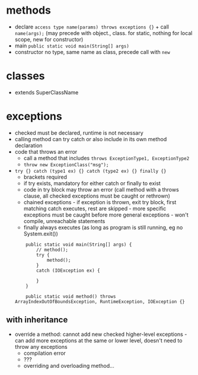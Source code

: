 # methods
* declare `access type name(params) throws exceptions {}` + call `name(args);` (may precede with object., class. for static, nothing for local scope, new for constructor)
* main `public static void main(String[] args)`
* constructor no type, same name as class, precede call with `new`
# classes
* extends SuperClassName
# exceptions
* checked must be declared, runtime is not necessary
* calling method can try catch or also include in its own method declaration
* code that throws an error
  * call a method that includes `throws ExceptionType1, ExceptionType2`
  * `throw new ExceptionClass("msg");`
* `try {} catch (type1 ex) {} catch (type2 ex) {} finally {}`
  * brackets required
  * if try exists, mandatory for either catch or finally to exist
  * code in try block may throw an error (call method with a throws clause, all checked exceptions must be caught or rethrown)
  * chained exceptions - if exception is thrown, exit try block, first matching catch executes, rest are skipped - more specific exceptions must be caught before more general exceptions - won't compile, unreachable statements
  * finally always executes (as long as program is still running, eg no System.exit())
  ```
      public static void main(String[] args) {
          // method();
          try {
              method();
          }
          catch (IOException ex) {
              
          }
      }
      
      public static void method() throws ArrayIndexOutOfBoundsException, RuntimeException, IOException {}
  ```
## with inheritance
* override a method: cannot add new checked higher-level exceptions - can add more exceptions at the same or lower level, doesn't need to throw any exceptions
  * compilation error
  * ???
  * overriding and overloading method...
